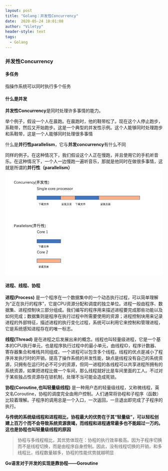 ```yaml
---
layout: post
title: "Golang：并发性Concurrency"
date:  2020-05-24 10:01:08
author: "Viletyy"
header-style: text
tags:
  - Golang
---
```


### 并发性Concurrency
#### 多任务
指操作系统可以同时执行多个任务

#### 什么是并发
**并发性Concurrency**是同时处理许多事情的能力。

举个例子，假设一个人在晨跑。在晨跑时，他的鞋带松了。现在这个人停止跑步，系鞋带，然后又开始跑步。这是一个典型的并发性示例。这个人能够同时处理跑步和系鞋带，这是一个人能够同时处理很多事情

什么是**并行性parallelism**，它与**并发concurrency**有什么不同

同样的例子。在这种情况下，我们假设这个人正在慢跑，并且使用它的手机听音乐。在这种情况下，一个人一边慢跑一遍听音乐，那就是他同时在做很多事情，这就是所谓的**并行性（parallelism）**
![](/img/in-post/2020-05-24-golang-concurrency-01.png)

#### 进程、线程、协程

**进程(Process)** 是一个程序在一个数据集中的一个动态执行过程，可以简单理解为“正在执行的程序”，它是CPU资源分配和调度的独立单位。进程一般由程序、数据集、进程控制块三部分组成。我们编写的程序用来描述进程要完成那些功能以及如何完成；数据集则是程序在执行过程中所需要使用的资源；进程控制块用来记录进程的外部特征，描述进程的执行变化过程，系统可以利用它来控制和管理进程，它是系统感知进程存在的唯一标志。

**线程(Thread)** 是在进程之后发展出来的概念。线程也叫轻量级进程，它是一个基本的CPU执行单元，也是程序执行过程中的最小单元，由线程ID，程序计数器、寄存器集合和堆栈共同组成，一个进程可以包含多个线程。线程的优点是减小了程序并发执行时的开销，提高了操作系统的并发性能，缺点是线程没有自己的系统资源，只拥有在运行时必不可少的资源，但同一进程的各线程可以共享进程所拥有的系统资源，如果把进程比做一个车间，那么线程就好比是车间里面的工人。不过对于某些独占性资源存在锁机制，处理不当可能会造成死锁。

**协程(Coroutine,也叫轻量级线程)** 是一种用户态的轻量级线程，又称微线程，英文名Coroutine，协程的调度完全由用户控制。人们通常将协程和子程序（函数）比较着理解。子程序的调用总是一个入口，一次返回，一旦退出即完成了子程序的执行。

**与传统的系统级线程和进程相比，协程最大的优势在于其“轻量级”，可以轻松创建上百万个而不会导致系统资源衰竭，而线程和进程通常最多也不能超过一万的。这也是协程也叫轻量级线程的原因**

> 协程与多线程相比，其优势体现在：协程的执行效率极高。因为子程序切换而不是线程切换，而是由程序自身控制。因此，没有线程切换的开销，和多线程比，线程数量越多，协程的性能优势就越明显

**Go语言对于并发的实现是靠协程——Goroutine**